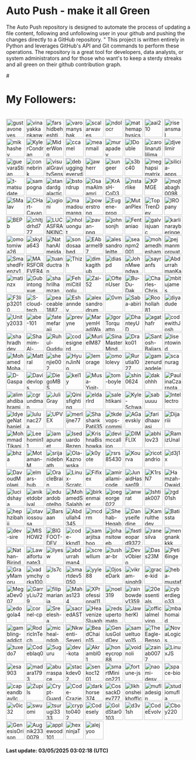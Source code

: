 # Auto Push - make it all Green 

The Auto Push repository is designed to automate the process of updating a file content, following and unfollowing user in your github and pushing the changes directly to a GitHub repository. "         This project is written entirely in Python and leverages GitHub's API and Git commands to perform these operations. The repository is a great tool for developers, data analysts, or system administrators and for those who want's to keep a sterdy streaks and all green on their github contribution graph.

#<h1>My Followers:</h1><br>
<a href="https://github.com/gustavoneves"><img src="https://avatars.githubusercontent.com/u/497773?v=4" alt="gustavoneves" style="height:50px;width:50px;"/></a>
<a href="https://github.com/vinayakkankanwadi"><img src="https://avatars.githubusercontent.com/u/1323738?v=4" alt="vinayakkankanwadi" style="height:50px;width:50px;"/></a>
<a href="https://github.com/farshidbeheshti"><img src="https://avatars.githubusercontent.com/u/1665275?v=4" alt="farshidbeheshti" style="height:50px;width:50px;"/></a>
<a href="https://github.com/varomanyshak"><img src="https://avatars.githubusercontent.com/u/2982397?v=4" alt="varomanyshak" style="height:50px;width:50px;"/></a>
<a href="https://github.com/scalarwaves"><img src="https://avatars.githubusercontent.com/u/4212896?v=4" alt="scalarwaves" style="height:50px;width:50px;"/></a>
<a href="https://github.com/ndolocr"><img src="https://avatars.githubusercontent.com/u/5158478?v=4" alt="ndolocr" style="height:50px;width:50px;"/></a>
<a href="https://github.com/mathemaphysics"><img src="https://avatars.githubusercontent.com/u/5934073?v=4" alt="mathemaphysics" style="height:50px;width:50px;"/></a>
<a href="https://github.com/aai210"><img src="https://avatars.githubusercontent.com/u/6145194?v=4" alt="aai210" style="height:50px;width:50px;"/></a>
<a href="https://github.com/riseansmal"><img src="https://avatars.githubusercontent.com/u/6877737?v=4" alt="riseansmal" style="height:50px;width:50px;"/></a>
<a href="https://github.com/mikhashev"><img src="https://avatars.githubusercontent.com/u/7105540?v=4" alt="mikhashev" style="height:50px;width:50px;"/></a>
<a href="https://github.com/KylerCondran"><img src="https://avatars.githubusercontent.com/u/7399939?v=4" alt="KylerCondran" style="height:50px;width:50px;"/></a>
<a href="https://github.com/MiderWong"><img src="https://avatars.githubusercontent.com/u/7487008?v=4" alt="MiderWong" style="height:50px;width:50px;"/></a>
<a href="https://github.com/ccamel"><img src="https://avatars.githubusercontent.com/u/9574336?v=4" alt="ccamel" style="height:50px;width:50px;"/></a>
<a href="https://github.com/meanmail"><img src="https://avatars.githubusercontent.com/u/10301297?v=4" alt="meanmail" style="height:50px;width:50px;"/></a>
<a href="https://github.com/murapadev"><img src="https://avatars.githubusercontent.com/u/10557163?v=4" alt="murapadev" style="height:50px;width:50px;"/></a>
<a href="https://github.com/IDouble"><img src="https://avatars.githubusercontent.com/u/18186995?v=4" alt="IDouble" style="height:50px;width:50px;"/></a>
<a href="https://github.com/carolinarutililima"><img src="https://avatars.githubusercontent.com/u/19782616?v=4" alt="carolinarutililima" style="height:50px;width:50px;"/></a>
<a href="https://github.com/djvelimir"><img src="https://avatars.githubusercontent.com/u/20823832?v=4" alt="djvelimir" style="height:50px;width:50px;"/></a>
<a href="https://github.com/guevaraStian"><img src="https://avatars.githubusercontent.com/u/22348210?v=4" alt="guevaraStian" style="height:50px;width:50px;"/></a>
<a href="https://github.com/connebrink"><img src="https://avatars.githubusercontent.com/u/23358277?v=4" alt="connebrink" style="height:50px;width:50px;"/></a>
<a href="https://github.com/visualGravitySense"><img src="https://avatars.githubusercontent.com/u/26278690?v=4" alt="visualGravitySense" style="height:50px;width:50px;"/></a>
<a href="https://github.com/debuggingeveryday"><img src="https://avatars.githubusercontent.com/u/26407090?v=4" alt="debuggingeveryday" style="height:50px;width:50px;"/></a>
<a href="https://github.com/jawherr"><img src="https://avatars.githubusercontent.com/u/26824092?v=4" alt="jawherr" style="height:50px;width:50px;"/></a>
<a href="https://github.com/sungeer"><img src="https://avatars.githubusercontent.com/u/26924670?v=4" alt="sungeer" style="height:50px;width:50px;"/></a>
<a href="https://github.com/s3bc40"><img src="https://avatars.githubusercontent.com/u/32032033?v=4" alt="s3bc40" style="height:50px;width:50px;"/></a>
<a href="https://github.com/meghapsimatrix"><img src="https://avatars.githubusercontent.com/u/33493716?v=4" alt="meghapsimatrix" style="height:50px;width:50px;"/></a>
<a href="https://github.com/silicia-apps"><img src="https://avatars.githubusercontent.com/u/39646929?v=4" alt="silicia-apps" style="height:50px;width:50px;"/></a>
<a href="https://github.com/t-matsudate"><img src="https://avatars.githubusercontent.com/u/41981585?v=4" alt="t-matsudate" style="height:50px;width:50px;"/></a>
<a href="https://github.com/sampogna"><img src="https://avatars.githubusercontent.com/u/42439358?v=4" alt="sampogna" style="height:50px;width:50px;"/></a>
<a href="https://github.com/standardgalactic"><img src="https://avatars.githubusercontent.com/u/43516554?v=4" alt="standardgalactic" style="height:50px;width:50px;"/></a>
<a href="https://github.com/bstordrup"><img src="https://avatars.githubusercontent.com/u/43523397?v=4" alt="bstordrup" style="height:50px;width:50px;"/></a>
<a href="https://github.com/OsamaAlmamri"><img src="https://avatars.githubusercontent.com/u/43526628?v=4" alt="OsamaAlmamri" style="height:50px;width:50px;"/></a>
<a href="https://github.com/KrAsH-CoD3"><img src="https://avatars.githubusercontent.com/u/44311301?v=4" alt="KrAsH-CoD3" style="height:50px;width:50px;"/></a>
<a href="https://github.com/nstarlike"><img src="https://avatars.githubusercontent.com/u/46280877?v=4" alt="nstarlike" style="height:50px;width:50px;"/></a>
<a href="https://github.com/KPMGE"><img src="https://avatars.githubusercontent.com/u/46900633?v=4" alt="KPMGE" style="height:50px;width:50px;"/></a>
<a href="https://github.com/mojtabagh0098"><img src="https://avatars.githubusercontent.com/u/48840798?v=4" alt="mojtabagh0098" style="height:50px;width:50px;"/></a>
<a href="https://github.com/5Malav"><img src="https://avatars.githubusercontent.com/u/49367691?v=4" alt="5Malav" style="height:50px;width:50px;"/></a>
<a href="https://github.com/CHart-Cavanaugh"><img src="https://avatars.githubusercontent.com/u/50035625?v=4" alt="CHart-Cavanaugh" style="height:50px;width:50px;"/></a>
<a href="https://github.com/ugioni"><img src="https://avatars.githubusercontent.com/u/50387966?v=4" alt="ugioni" style="height:50px;width:50px;"/></a>
<a href="https://github.com/mamadoumarega"><img src="https://avatars.githubusercontent.com/u/52574753?v=4" alt="mamadoumarega" style="height:50px;width:50px;"/></a>
<a href="https://github.com/powerstrong"><img src="https://avatars.githubusercontent.com/u/55138258?v=4" alt="powerstrong" style="height:50px;width:50px;"/></a>
<a href="https://github.com/Eugene-prog"><img src="https://avatars.githubusercontent.com/u/55286245?v=4" alt="Eugene-prog" style="height:50px;width:50px;"/></a>
<a href="https://github.com/MutanPlex"><img src="https://avatars.githubusercontent.com/u/55329698?v=4" alt="MutanPlex" style="height:50px;width:50px;"/></a>
<a href="https://github.com/TopTrenDev"><img src="https://avatars.githubusercontent.com/u/55486112?v=4" alt="TopTrenDev" style="height:50px;width:50px;"/></a>
<a href="https://github.com/IROpany"><img src="https://avatars.githubusercontent.com/u/56658124?v=4" alt="IROpany" style="height:50px;width:50px;"/></a>
<a href="https://github.com/BEPb"><img src="https://avatars.githubusercontent.com/u/57312267?v=4" alt="BEPb" style="height:50px;width:50px;"/></a>
<a href="https://github.com/chltjdrhd777"><img src="https://avatars.githubusercontent.com/u/58500558?v=4" alt="chltjdrhd777" style="height:50px;width:50px;"/></a>
<a href="https://github.com/LUCASFRANKINC"><img src="https://avatars.githubusercontent.com/u/58594771?v=4" alt="LUCASFRANKINC" style="height:50px;width:50px;"/></a>
<a href="https://github.com/nholuongut"><img src="https://avatars.githubusercontent.com/u/58627821?v=4" alt="nholuongut" style="height:50px;width:50px;"/></a>
<a href="https://github.com/pavan-png"><img src="https://avatars.githubusercontent.com/u/60690083?v=4" alt="pavan-png" style="height:50px;width:50px;"/></a>
<a href="https://github.com/johnsonjh"><img src="https://avatars.githubusercontent.com/u/61629094?v=4" alt="johnsonjh" style="height:50px;width:50px;"/></a>
<a href="https://github.com/Fentaniao"><img src="https://avatars.githubusercontent.com/u/62752455?v=4" alt="Fentaniao" style="height:50px;width:50px;"/></a>
<a href="https://github.com/galvisjuanc"><img src="https://avatars.githubusercontent.com/u/62962472?v=4" alt="galvisjuanc" style="height:50px;width:50px;"/></a>
<a href="https://github.com/karlinarayberinger"><img src="https://avatars.githubusercontent.com/u/63007623?v=4" alt="karlinarayberinger" style="height:50px;width:50px;"/></a>
<a href="https://github.com/omotomiwa26"><img src="https://avatars.githubusercontent.com/u/63565116?v=4" alt="omotomiwa26" style="height:50px;width:50px;"/></a>
<a href="https://github.com/skyla643"><img src="https://avatars.githubusercontent.com/u/64565983?v=4" alt="skyla643" style="height:50px;width:50px;"/></a>
<a href="https://github.com/NathanAlmeida2006"><img src="https://avatars.githubusercontent.com/u/65135206?v=4" alt="NathanAlmeida2006" style="height:50px;width:50px;"/></a>
<a href="https://github.com/sondosaabed"><img src="https://avatars.githubusercontent.com/u/65151701?v=4" alt="sondosaabed" style="height:50px;width:50px;"/></a>
<a href="https://github.com/EAbarmel97"><img src="https://avatars.githubusercontent.com/u/65831497?v=4" alt="EAbarmel97" style="height:50px;width:50px;"/></a>
<a href="https://github.com/alessandroleitte"><img src="https://avatars.githubusercontent.com/u/65920383?v=4" alt="alessandroleitte" style="height:50px;width:50px;"/></a>
<a href="https://github.com/seanpm2001"><img src="https://avatars.githubusercontent.com/u/65933340?v=4" alt="seanpm2001" style="height:50px;width:50px;"/></a>
<a href="https://github.com/mohamedhesham221"><img src="https://avatars.githubusercontent.com/u/67207376?v=4" alt="mohamedhesham221" style="height:50px;width:50px;"/></a>
<a href="https://github.com/pejmanmorovat"><img src="https://avatars.githubusercontent.com/u/68757694?v=4" alt="pejmanmorovat" style="height:50px;width:50px;"/></a>
<a href="https://github.com/SmashedFrenzy16"><img src="https://avatars.githubusercontent.com/u/68993968?v=4" alt="SmashedFrenzy16" style="height:50px;width:50px;"/></a>
<a href="https://github.com/MARSFOREVER472"><img src="https://avatars.githubusercontent.com/u/69094327?v=4" alt="MARSFOREVER472" style="height:50px;width:50px;"/></a>
<a href="https://github.com/tuanductran"><img src="https://avatars.githubusercontent.com/u/69758022?v=4" alt="tuanductran" style="height:50px;width:50px;"/></a>
<a href="https://github.com/Thizh"><img src="https://avatars.githubusercontent.com/u/70251552?v=4" alt="Thizh" style="height:50px;width:50px;"/></a>
<a href="https://github.com/dimkagithub"><img src="https://avatars.githubusercontent.com/u/71010307?v=4" alt="dimkagithub" style="height:50px;width:50px;"/></a>
<a href="https://github.com/diaspd"><img src="https://avatars.githubusercontent.com/u/71470442?v=4" alt="diaspd" style="height:50px;width:50px;"/></a>
<a href="https://github.com/JohnMwendwa"><img src="https://avatars.githubusercontent.com/u/72663882?v=4" alt="JohnMwendwa" style="height:50px;width:50px;"/></a>
<a href="https://github.com/sayranfs"><img src="https://avatars.githubusercontent.com/u/72671162?v=4" alt="sayranfs" style="height:50px;width:50px;"/></a>
<a href="https://github.com/AbdurrahmanKaraoglu"><img src="https://avatars.githubusercontent.com/u/74272647?v=4" alt="AbdurrahmanKaraoglu" style="height:50px;width:50px;"/></a>
<a href="https://github.com/matinzx"><img src="https://avatars.githubusercontent.com/u/74839552?v=4" alt="matinzx" style="height:50px;width:50px;"/></a>
<a href="https://github.com/Gubintongxue"><img src="https://avatars.githubusercontent.com/u/74849499?v=4" alt="Gubintongxue" style="height:50px;width:50px;"/></a>
<a href="https://github.com/shahrilhamzan"><img src="https://avatars.githubusercontent.com/u/75612633?v=4" alt="shahrilhamzan" style="height:50px;width:50px;"/></a>
<a href="https://github.com/FehmiCitiloglu"><img src="https://avatars.githubusercontent.com/u/75936061?v=4" alt="FehmiCitiloglu" style="height:50px;width:50px;"/></a>
<a href="https://github.com/Zai-52"><img src="https://avatars.githubusercontent.com/u/77395208?v=4" alt="Zai-52" style="height:50px;width:50px;"/></a>
<a href="https://github.com/OftenUser"><img src="https://avatars.githubusercontent.com/u/77411288?v=4" alt="OftenUser" style="height:50px;width:50px;"/></a>
<a href="https://github.com/Bu-Du-Dak"><img src="https://avatars.githubusercontent.com/u/77924873?v=4" alt="Bu-Du-Dak" style="height:50px;width:50px;"/></a>
<a href="https://github.com/Charles-Chrismann"><img src="https://avatars.githubusercontent.com/u/78157563?v=4" alt="Charles-Chrismann" style="height:50px;width:50px;"/></a>
<a href="https://github.com/mbitujames"><img src="https://avatars.githubusercontent.com/u/78168933?v=4" alt="mbitujames" style="height:50px;width:50px;"/></a>
<a href="https://github.com/F3lip32010"><img src="https://avatars.githubusercontent.com/u/78237060?v=4" alt="F3lip32010" style="height:50px;width:50px;"/></a>
<a href="https://github.com/S-cloud-tech"><img src="https://avatars.githubusercontent.com/u/78274374?v=4" alt="S-cloud-tech" style="height:50px;width:50px;"/></a>
<a href="https://github.com/peaceable1887"><img src="https://avatars.githubusercontent.com/u/78754401?v=4" alt="peaceable1887" style="height:50px;width:50px;"/></a>
<a href="https://github.com/Eshanndev"><img src="https://avatars.githubusercontent.com/u/78870563?v=4" alt="Eshanndev" style="height:50px;width:50px;"/></a>
<a href="https://github.com/alexsandrodrummer"><img src="https://avatars.githubusercontent.com/u/79149058?v=4" alt="alexsandrodrummer" style="height:50px;width:50px;"/></a>
<a href="https://github.com/0vm"><img src="https://avatars.githubusercontent.com/u/79897291?v=4" alt="0vm" style="height:50px;width:50px;"/></a>
<a href="https://github.com/Saba-abiri"><img src="https://avatars.githubusercontent.com/u/80123606?v=4" alt="Saba-abiri" style="height:50px;width:50px;"/></a>
<a href="https://github.com/Roohollah81"><img src="https://avatars.githubusercontent.com/u/81440448?v=4" alt="Roohollah81" style="height:50px;width:50px;"/></a>
<a href="https://github.com/diyadude"><img src="https://avatars.githubusercontent.com/u/81816042?v=4" alt="diyadude" style="height:50px;width:50px;"/></a>
<a href="https://github.com/Unity2033"><img src="https://avatars.githubusercontent.com/u/82032086?v=4" alt="Unity2033" style="height:50px;width:50px;"/></a>
<a href="https://github.com/abe-101"><img src="https://avatars.githubusercontent.com/u/82916197?v=4" alt="abe-101" style="height:50px;width:50px;"/></a>
<a href="https://github.com/fatemefaraji"><img src="https://avatars.githubusercontent.com/u/83244530?v=4" alt="fatemefaraji" style="height:50px;width:50px;"/></a>
<a href="https://github.com/prevyne"><img src="https://avatars.githubusercontent.com/u/83723788?v=4" alt="prevyne" style="height:50px;width:50px;"/></a>
<a href="https://github.com/MaryemHadjWannes"><img src="https://avatars.githubusercontent.com/u/84646133?v=4" alt="MaryemHadjWannes" style="height:50px;width:50px;"/></a>
<a href="https://github.com/IgorTorquatto"><img src="https://avatars.githubusercontent.com/u/84878802?v=4" alt="IgorTorquatto" style="height:50px;width:50px;"/></a>
<a href="https://github.com/DhanteyUD"><img src="https://avatars.githubusercontent.com/u/85023604?v=4" alt="DhanteyUD" style="height:50px;width:50px;"/></a>
<a href="https://github.com/agathafr"><img src="https://avatars.githubusercontent.com/u/85461130?v=4" alt="agathafr" style="height:50px;width:50px;"/></a>
<a href="https://github.com/codewithJosh"><img src="https://avatars.githubusercontent.com/u/85565519?v=4" alt="codewithJosh" style="height:50px;width:50px;"/></a>
<a href="https://github.com/shahradhdev"><img src="https://avatars.githubusercontent.com/u/85620980?v=4" alt="shahradhdev" style="height:50px;width:50px;"/></a>
<a href="https://github.com/Shamim-Al-Mamun"><img src="https://avatars.githubusercontent.com/u/86506636?v=4" alt="Shamim-Al-Mamun" style="height:50px;width:50px;"/></a>
<a href="https://github.com/Ruhul-Quddus-Tamim"><img src="https://avatars.githubusercontent.com/u/86849949?v=4" alt="Ruhul-Quddus-Tamim" style="height:50px;width:50px;"/></a>
<a href="https://github.com/codesignerd"><img src="https://avatars.githubusercontent.com/u/87039281?v=4" alt="codesignerd" style="height:50px;width:50px;"/></a>
<a href="https://github.com/MurielM87"><img src="https://avatars.githubusercontent.com/u/87338580?v=4" alt="MurielM87" style="height:50px;width:50px;"/></a>
<a href="https://github.com/SinaMasterMind"><img src="https://avatars.githubusercontent.com/u/88230218?v=4" alt="SinaMasterMind" style="height:50px;width:50px;"/></a>
<a href="https://github.com/Drako01"><img src="https://avatars.githubusercontent.com/u/88512335?v=4" alt="Drako01" style="height:50px;width:50px;"/></a>
<a href="https://github.com/Santosh-Baliarsingh"><img src="https://avatars.githubusercontent.com/u/88627642?v=4" alt="Santosh-Baliarsingh" style="height:50px;width:50px;"/></a>
<a href="https://github.com/lisentowind"><img src="https://avatars.githubusercontent.com/u/88653280?v=4" alt="lisentowind" style="height:50px;width:50px;"/></a>
<a href="https://github.com/MohamedMohamoud"><img src="https://avatars.githubusercontent.com/u/88743994?v=4" alt="MohamedMohamoud" style="height:50px;width:50px;"/></a>
<a href="https://github.com/Mattral"><img src="https://avatars.githubusercontent.com/u/88831350?v=4" alt="Mattral" style="height:50px;width:50px;"/></a>
<a href="https://github.com/shenjie002"><img src="https://avatars.githubusercontent.com/u/88869269?v=4" alt="shenjie002" style="height:50px;width:50px;"/></a>
<a href="https://github.com/HyunJinNo"><img src="https://avatars.githubusercontent.com/u/88878230?v=4" alt="HyunJinNo" style="height:50px;width:50px;"/></a>
<a href="https://github.com/lemorage"><img src="https://avatars.githubusercontent.com/u/88943827?v=4" alt="lemorage" style="height:50px;width:50px;"/></a>
<a href="https://github.com/omololevy"><img src="https://avatars.githubusercontent.com/u/89441139?v=4" alt="omololevy" style="height:50px;width:50px;"/></a>
<a href="https://github.com/Rurutia1027"><img src="https://avatars.githubusercontent.com/u/90094814?v=4" alt="Rurutia1027" style="height:50px;width:50px;"/></a>
<a href="https://github.com/gamzenurdagdelen"><img src="https://avatars.githubusercontent.com/u/90200860?v=4" alt="gamzenurdagdelen" style="height:50px;width:50px;"/></a>
<a href="https://github.com/scanurag"><img src="https://avatars.githubusercontent.com/u/90509642?v=4" alt="scanurag" style="height:50px;width:50px;"/></a>
<a href="https://github.com/D-Gaspa"><img src="https://avatars.githubusercontent.com/u/90874078?v=4" alt="D-Gaspa" style="height:50px;width:50px;"/></a>
<a href="https://github.com/Davidevlops"><img src="https://avatars.githubusercontent.com/u/91037972?v=4" alt="Davidevlops" style="height:50px;width:50px;"/></a>
<a href="https://github.com/DiegoMBS"><img src="https://avatars.githubusercontent.com/u/91227185?v=4" alt="DiegoMBS" style="height:50px;width:50px;"/></a>
<a href="https://github.com/kel1y"><img src="https://avatars.githubusercontent.com/u/91368322?v=4" alt="kel1y" style="height:50px;width:50px;"/></a>
<a href="https://github.com/Musa-Yigit-Yayla"><img src="https://avatars.githubusercontent.com/u/91379566?v=4" alt="Musa-Yigit-Yayla" style="height:50px;width:50px;"/></a>
<a href="https://github.com/tom-boyle"><img src="https://avatars.githubusercontent.com/u/91511298?v=4" alt="tom-boyle" style="height:50px;width:50px;"/></a>
<a href="https://github.com/shin0624"><img src="https://avatars.githubusercontent.com/u/91828379?v=4" alt="shin0624" style="height:50px;width:50px;"/></a>
<a href="https://github.com/dakohhh"><img src="https://avatars.githubusercontent.com/u/92095579?v=4" alt="dakohhh" style="height:50px;width:50px;"/></a>
<a href="https://github.com/PaulinaCzarnota"><img src="https://avatars.githubusercontent.com/u/92259754?v=4" alt="PaulinaCzarnota" style="height:50px;width:50px;"/></a>
<a href="https://github.com/alimahdibahrami"><img src="https://avatars.githubusercontent.com/u/92599243?v=4" alt="alimahdibahrami" style="height:50px;width:50px;"/></a>
<a href="https://github.com/cgrundman"><img src="https://avatars.githubusercontent.com/u/92883095?v=4" alt="cgrundman" style="height:50px;width:50px;"/></a>
<a href="https://github.com/JuliGray"><img src="https://avatars.githubusercontent.com/u/94787511?v=4" alt="JuliGray" style="height:50px;width:50px;"/></a>
<a href="https://github.com/Qinisfighting"><img src="https://avatars.githubusercontent.com/u/95076245?v=4" alt="Qinisfighting" style="height:50px;width:50px;"/></a>
<a href="https://github.com/eldarlrd"><img src="https://avatars.githubusercontent.com/u/95304986?v=4" alt="eldarlrd" style="height:50px;width:50px;"/></a>
<a href="https://github.com/salehtikani"><img src="https://avatars.githubusercontent.com/u/95577543?v=4" alt="salehtikani" style="height:50px;width:50px;"/></a>
<a href="https://github.com/Kyle-Schwartz-Yang"><img src="https://avatars.githubusercontent.com/u/95717307?v=4" alt="Kyle-Schwartz-Yang" style="height:50px;width:50px;"/></a>
<a href="https://github.com/sabuuuu"><img src="https://avatars.githubusercontent.com/u/96147666?v=4" alt="sabuuuu" style="height:50px;width:50px;"/></a>
<a href="https://github.com/Intellectro"><img src="https://avatars.githubusercontent.com/u/97872991?v=4" alt="Intellectro" style="height:50px;width:50px;"/></a>
<a href="https://github.com/IdyegeNathaniel"><img src="https://avatars.githubusercontent.com/u/98049103?v=4" alt="IdyegeNathaniel" style="height:50px;width:50px;"/></a>
<a href="https://github.com/lulunac27a"><img src="https://avatars.githubusercontent.com/u/100660343?v=4" alt="lulunac27a" style="height:50px;width:50px;"/></a>
<a href="https://github.com/UPVEX"><img src="https://avatars.githubusercontent.com/u/101062448?v=4" alt="UPVEX" style="height:50px;width:50px;"/></a>
<a href="https://github.com/merlijne77"><img src="https://avatars.githubusercontent.com/u/101943513?v=4" alt="merlijne77" style="height:50px;width:50px;"/></a>
<a href="https://github.com/ShashankPatil35"><img src="https://avatars.githubusercontent.com/u/101966222?v=4" alt="ShashankPatil35" style="height:50px;width:50px;"/></a>
<a href="https://github.com/tkdevops-commit"><img src="https://avatars.githubusercontent.com/u/102336554?v=4" alt="tkdevops-commit" style="height:50px;width:50px;"/></a>
<a href="https://github.com/AGaevskiy"><img src="https://avatars.githubusercontent.com/u/104771214?v=4" alt="AGaevskiy" style="height:50px;width:50px;"/></a>
<a href="https://github.com/faridhaavasi"><img src="https://avatars.githubusercontent.com/u/105421842?v=4" alt="faridhaavasi" style="height:50px;width:50px;"/></a>
<a href="https://github.com/Dijariii"><img src="https://avatars.githubusercontent.com/u/106437635?v=4" alt="Dijariii" style="height:50px;width:50px;"/></a>
<a href="https://github.com/MohmmadTikani"><img src="https://avatars.githubusercontent.com/u/107988421?v=4" alt="MohmmadTikani" style="height:50px;width:50px;"/></a>
<a href="https://github.com/Leehomin11"><img src="https://avatars.githubusercontent.com/u/108207397?v=4" alt="Leehomin11" style="height:50px;width:50px;"/></a>
<a href="https://github.com/iamapuneet"><img src="https://avatars.githubusercontent.com/u/108384826?v=4" alt="iamapuneet" style="height:50px;width:50px;"/></a>
<a href="https://github.com/IseduardoRezende"><img src="https://avatars.githubusercontent.com/u/109261717?v=4" alt="IseduardoRezende" style="height:50px;width:50px;"/></a>
<a href="https://github.com/KrishnaBishowkarma"><img src="https://avatars.githubusercontent.com/u/109271705?v=4" alt="KrishnaBishowkarma" style="height:50px;width:50px;"/></a>
<a href="https://github.com/devimccallion"><img src="https://avatars.githubusercontent.com/u/109635993?v=4" alt="devimccallion" style="height:50px;width:50px;"/></a>
<a href="https://github.com/DIMFLIX"><img src="https://avatars.githubusercontent.com/u/112165977?v=4" alt="DIMFLIX" style="height:50px;width:50px;"/></a>
<a href="https://github.com/abhilov23"><img src="https://avatars.githubusercontent.com/u/113055824?v=4" alt="abhilov23" style="height:50px;width:50px;"/></a>
<a href="https://github.com/RamizUnal"><img src="https://avatars.githubusercontent.com/u/114410591?v=4" alt="RamizUnal" style="height:50px;width:50px;"/></a>
<a href="https://github.com/bhza"><img src="https://avatars.githubusercontent.com/u/114709419?v=4" alt="bhza" style="height:50px;width:50px;"/></a>
<a href="https://github.com/Motaman-M"><img src="https://avatars.githubusercontent.com/u/117732277?v=4" alt="Motaman-M" style="height:50px;width:50px;"/></a>
<a href="https://github.com/srijanidebnath"><img src="https://avatars.githubusercontent.com/u/118003527?v=4" alt="srijanidebnath" style="height:50px;width:50px;"/></a>
<a href="https://github.com/Ola-Kaznowska"><img src="https://avatars.githubusercontent.com/u/118020449?v=4" alt="Ola-Kaznowska" style="height:50px;width:50px;"/></a>
<a href="https://github.com/k0yote"><img src="https://avatars.githubusercontent.com/u/118168610?v=4" alt="k0yote" style="height:50px;width:50px;"/></a>
<a href="https://github.com/rsrs85430"><img src="https://avatars.githubusercontent.com/u/118420174?v=4" alt="rsrs85430" style="height:50px;width:50px;"/></a>
<a href="https://github.com/Kourva"><img src="https://avatars.githubusercontent.com/u/118578799?v=4" alt="Kourva" style="height:50px;width:50px;"/></a>
<a href="https://github.com/ricotandrio"><img src="https://avatars.githubusercontent.com/u/119276763?v=4" alt="ricotandrio" style="height:50px;width:50px;"/></a>
<a href="https://github.com/d3j1x"><img src="https://avatars.githubusercontent.com/u/119496452?v=4" alt="d3j1x" style="height:50px;width:50px;"/></a>
<a href="https://github.com/DavoudMolaei"><img src="https://avatars.githubusercontent.com/u/121189075?v=4" alt="DavoudMolaei" style="height:50px;width:50px;"/></a>
<a href="https://github.com/elmars-hub"><img src="https://avatars.githubusercontent.com/u/121293732?v=4" alt="elmars-hub" style="height:50px;width:50px;"/></a>
<a href="https://github.com/OracleBrain"><img src="https://avatars.githubusercontent.com/u/121432807?v=4" alt="OracleBrain" style="height:50px;width:50px;"/></a>
<a href="https://github.com/Linux-Scratcher"><img src="https://avatars.githubusercontent.com/u/122288570?v=4" alt="Linux-Scratcher" style="height:50px;width:50px;"/></a>
<a href="https://github.com/Fifixex"><img src="https://avatars.githubusercontent.com/u/122852085?v=4" alt="Fifixex" style="height:50px;width:50px;"/></a>
<a href="https://github.com/amirallami-code"><img src="https://avatars.githubusercontent.com/u/123266762?v=4" alt="amirallami-code" style="height:50px;width:50px;"/></a>
<a href="https://github.com/JunaidHassan19"><img src="https://avatars.githubusercontent.com/u/123434178?v=4" alt="JunaidHassan19" style="height:50px;width:50px;"/></a>
<a href="https://github.com/K1rsN7"><img src="https://avatars.githubusercontent.com/u/123446875?v=4" alt="K1rsN7" style="height:50px;width:50px;"/></a>
<a href="https://github.com/Hamzah-Owaidat"><img src="https://avatars.githubusercontent.com/u/124900536?v=4" alt="Hamzah-Owaidat" style="height:50px;width:50px;"/></a>
<a href="https://github.com/lucidshaya"><img src="https://avatars.githubusercontent.com/u/126261826?v=4" alt="lucidshaya" style="height:50px;width:50px;"/></a>
<a href="https://github.com/aniketdobriyal"><img src="https://avatars.githubusercontent.com/u/126316970?v=4" alt="aniketdobriyal" style="height:50px;width:50px;"/></a>
<a href="https://github.com/eduardobotelho28"><img src="https://avatars.githubusercontent.com/u/126706543?v=4" alt="eduardobotelho28" style="height:50px;width:50px;"/></a>
<a href="https://github.com/MohamedSSalahh"><img src="https://avatars.githubusercontent.com/u/127365247?v=4" alt="MohamedSSalahh" style="height:50px;width:50px;"/></a>
<a href="https://github.com/jbirkenmaier"><img src="https://avatars.githubusercontent.com/u/127735731?v=4" alt="jbirkenmaier" style="height:50px;width:50px;"/></a>
<a href="https://github.com/joegeorge022"><img src="https://avatars.githubusercontent.com/u/127773439?v=4" alt="joegeorge022" style="height:50px;width:50px;"/></a>
<a href="https://github.com/anwrat"><img src="https://avatars.githubusercontent.com/u/128015163?v=4" alt="anwrat" style="height:50px;width:50px;"/></a>
<a href="https://github.com/Ishtiak007"><img src="https://avatars.githubusercontent.com/u/128087434?v=4" alt="Ishtiak007" style="height:50px;width:50px;"/></a>
<a href="https://github.com/rgd01sh"><img src="https://avatars.githubusercontent.com/u/128194619?v=4" alt="rgd01sh" style="height:50px;width:50px;"/></a>
<a href="https://github.com/hephzibahij"><img src="https://avatars.githubusercontent.com/u/128981877?v=4" alt="hephzibahij" style="height:50px;width:50px;"/></a>
<a href="https://github.com/otaviossousa"><img src="https://avatars.githubusercontent.com/u/130789571?v=4" alt="otaviossousa" style="height:50px;width:50px;"/></a>
<a href="https://github.com/Barsaan"><img src="https://avatars.githubusercontent.com/u/133319297?v=4" alt="Barsaan" style="height:50px;width:50px;"/></a>
<a href="https://github.com/Abdullah4345"><img src="https://avatars.githubusercontent.com/u/133496519?v=4" alt="Abdullah4345" style="height:50px;width:50px;"/></a>
<a href="https://github.com/mcdrm"><img src="https://avatars.githubusercontent.com/u/134723973?v=4" alt="mcdrm" style="height:50px;width:50px;"/></a>
<a href="https://github.com/Shehab-Hegab"><img src="https://avatars.githubusercontent.com/u/137138481?v=4" alt="Shehab-Hegab" style="height:50px;width:50px;"/></a>
<a href="https://github.com/Danyseifedine"><img src="https://avatars.githubusercontent.com/u/137558448?v=4" alt="Danyseifedine" style="height:50px;width:50px;"/></a>
<a href="https://github.com/Kamrulthedev"><img src="https://avatars.githubusercontent.com/u/139159388?v=4" alt="Kamrulthedev" style="height:50px;width:50px;"/></a>
<a href="https://github.com/Batissta"><img src="https://avatars.githubusercontent.com/u/140225853?v=4" alt="Batissta" style="height:50px;width:50px;"/></a>
<a href="https://github.com/dev-sire"><img src="https://avatars.githubusercontent.com/u/141841694?v=4" alt="dev-sire" style="height:50px;width:50px;"/></a>
<a href="https://github.com/MISHOW2"><img src="https://avatars.githubusercontent.com/u/142320731?v=4" alt="MISHOW2" style="height:50px;width:50px;"/></a>
<a href="https://github.com/BIGFOOT-DEV"><img src="https://avatars.githubusercontent.com/u/144061461?v=4" alt="BIGFOOT-DEV" style="height:50px;width:50px;"/></a>
<a href="https://github.com/code-kknd123"><img src="https://avatars.githubusercontent.com/u/144765759?v=4" alt="code-kknd123" style="height:50px;width:50px;"/></a>
<a href="https://github.com/samarjitsahoo"><img src="https://avatars.githubusercontent.com/u/145245473?v=4" alt="samarjitsahoo" style="height:50px;width:50px;"/></a>
<a href="https://github.com/johansitoweb"><img src="https://avatars.githubusercontent.com/u/147890607?v=4" alt="johansitoweb" style="height:50px;width:50px;"/></a>
<a href="https://github.com/fastleopard9372"><img src="https://avatars.githubusercontent.com/u/147926035?v=4" alt="fastleopard9372" style="height:50px;width:50px;"/></a>
<a href="https://github.com/ranesilva"><img src="https://avatars.githubusercontent.com/u/149807542?v=4" alt="ranesilva" style="height:50px;width:50px;"/></a>
<a href="https://github.com/mengnankkkk"><img src="https://avatars.githubusercontent.com/u/150590575?v=4" alt="mengnankkkk" style="height:50px;width:50px;"/></a>
<a href="https://github.com/Nathan-Birindwa"><img src="https://avatars.githubusercontent.com/u/150932007?v=4" alt="Nathan-Birindwa" style="height:50px;width:50px;"/></a>
<a href="https://github.com/Lawalfortunate3"><img src="https://avatars.githubusercontent.com/u/150945965?v=4" alt="Lawalfortunate3" style="height:50px;width:50px;"/></a>
<a href="https://github.com/ilyesw"><img src="https://avatars.githubusercontent.com/u/152307969?v=4" alt="ilyesw" style="height:50px;width:50px;"/></a>
<a href="https://github.com/abdurrahman482937"><img src="https://avatars.githubusercontent.com/u/152638668?v=4" alt="abdurrahman482937" style="height:50px;width:50px;"/></a>
<a href="https://github.com/screwIIum"><img src="https://avatars.githubusercontent.com/u/152733669?v=4" alt="screwIIum" style="height:50px;width:50px;"/></a>
<a href="https://github.com/tushar-br"><img src="https://avatars.githubusercontent.com/u/154488957?v=4" alt="tushar-br" style="height:50px;width:50px;"/></a>
<a href="https://github.com/DevvObiero"><img src="https://avatars.githubusercontent.com/u/157304888?v=4" alt="DevvObiero" style="height:50px;width:50px;"/></a>
<a href="https://github.com/Dass23M"><img src="https://avatars.githubusercontent.com/u/157539720?v=4" alt="Dass23M" style="height:50px;width:50px;"/></a>
<a href="https://github.com/Peti6inge"><img src="https://avatars.githubusercontent.com/u/158772591?v=4" alt="Peti6inge" style="height:50px;width:50px;"/></a>
<a href="https://github.com/GrayMamoru"><img src="https://avatars.githubusercontent.com/u/161590789?v=4" alt="GrayMamoru" style="height:50px;width:50px;"/></a>
<a href="https://github.com/vadymchyrka1003"><img src="https://avatars.githubusercontent.com/u/161733941?v=4" alt="vadymchyrka1003" style="height:50px;width:50px;"/></a>
<a href="https://github.com/ls7co"><img src="https://avatars.githubusercontent.com/u/161765219?v=4" alt="ls7co" style="height:50px;width:50px;"/></a>
<a href="https://github.com/smartdev5050"><img src="https://avatars.githubusercontent.com/u/161879015?v=4" alt="smartdev5050" style="height:50px;width:50px;"/></a>
<a href="https://github.com/yyle88"><img src="https://avatars.githubusercontent.com/u/162403837?v=4" alt="yyle88" style="height:50px;width:50px;"/></a>
<a href="https://github.com/0joseDark"><img src="https://avatars.githubusercontent.com/u/162716366?v=4" alt="0joseDark" style="height:50px;width:50px;"/></a>
<a href="https://github.com/vikram-singh9"><img src="https://avatars.githubusercontent.com/u/163000375?v=4" alt="vikram-singh9" style="height:50px;width:50px;"/></a>
<a href="https://github.com/grace-kid"><img src="https://avatars.githubusercontent.com/u/163421106?v=4" alt="grace-kid" style="height:50px;width:50px;"/></a>
<a href="https://github.com/heba-mustafa59"><img src="https://avatars.githubusercontent.com/u/163648306?v=4" alt="heba-mustafa59" style="height:50px;width:50px;"/></a>
<a href="https://github.com/MegaDev007"><img src="https://avatars.githubusercontent.com/u/164056179?v=4" alt="MegaDev007" style="height:50px;width:50px;"/></a>
<a href="https://github.com/GarryLiu729"><img src="https://avatars.githubusercontent.com/u/165274593?v=4" alt="GarryLiu729" style="height:50px;width:50px;"/></a>
<a href="https://github.com/filipmariania"><img src="https://avatars.githubusercontent.com/u/166164712?v=4" alt="filipmariania" style="height:50px;width:50px;"/></a>
<a href="https://github.com/Mahas1234"><img src="https://avatars.githubusercontent.com/u/166636212?v=4" alt="Mahas1234" style="height:50px;width:50px;"/></a>
<a href="https://github.com/XProfessional1130"><img src="https://avatars.githubusercontent.com/u/168335973?v=4" alt="XProfessional1130" style="height:50px;width:50px;"/></a>
<a href="https://github.com/noel319"><img src="https://avatars.githubusercontent.com/u/168575501?v=4" alt="noel319" style="height:50px;width:50px;"/></a>
<a href="https://github.com/rainbowdev1359"><img src="https://avatars.githubusercontent.com/u/169554480?v=4" alt="rainbowdev1359" style="height:50px;width:50px;"/></a>
<a href="https://github.com/20essentials"><img src="https://avatars.githubusercontent.com/u/169840036?v=4" alt="20essentials" style="height:50px;width:50px;"/></a>
<a href="https://github.com/cyberdiego33"><img src="https://avatars.githubusercontent.com/u/171498864?v=4" alt="cyberdiego33" style="height:50px;width:50px;"/></a>
<a href="https://github.com/edogola4"><img src="https://avatars.githubusercontent.com/u/171905983?v=4" alt="edogola4" style="height:50px;width:50px;"/></a>
<a href="https://github.com/cornel-cp"><img src="https://avatars.githubusercontent.com/u/172536691?v=4" alt="cornel-cp" style="height:50px;width:50px;"/></a>
<a href="https://github.com/Sreelesh-a"><img src="https://avatars.githubusercontent.com/u/172953318?v=4" alt="Sreelesh-a" style="height:50px;width:50px;"/></a>
<a href="https://github.com/sacredAST"><img src="https://avatars.githubusercontent.com/u/173266372?v=4" alt="sacredAST" style="height:50px;width:50px;"/></a>
<a href="https://github.com/HeavenizeSluagh"><img src="https://avatars.githubusercontent.com/u/173547966?v=4" alt="HeavenizeSluagh" style="height:50px;width:50px;"/></a>
<a href="https://github.com/redsupertomato"><img src="https://avatars.githubusercontent.com/u/173559003?v=4" alt="redsupertomato" style="height:50px;width:50px;"/></a>
<a href="https://github.com/JawherKl"><img src="https://avatars.githubusercontent.com/u/174592810?v=4" alt="JawherKl" style="height:50px;width:50px;"/></a>
<a href="https://github.com/officialmelvinp"><img src="https://avatars.githubusercontent.com/u/175115025?v=4" alt="officialmelvinp" style="height:50px;width:50px;"/></a>
<a href="https://github.com/mbahomaid"><img src="https://avatars.githubusercontent.com/u/178747862?v=4" alt="mbahomaid" style="height:50px;width:50px;"/></a>
<a href="https://github.com/gambling-addict"><img src="https://avatars.githubusercontent.com/u/179130175?v=4" alt="gambling-addict" style="height:50px;width:50px;"/></a>
<a href="https://github.com/RodricInTech"><img src="https://avatars.githubusercontent.com/u/179751396?v=4" alt="RodricInTech" style="height:50px;width:50px;"/></a>
<a href="https://github.com/micheal-ndoh"><img src="https://avatars.githubusercontent.com/u/180943047?v=4" alt="micheal-ndoh" style="height:50px;width:50px;"/></a>
<a href="https://github.com/Nkwenti-Severian-Ndongtsop"><img src="https://avatars.githubusercontent.com/u/180976800?v=4" alt="Nkwenti-Severian-Ndongtsop" style="height:50px;width:50px;"/></a>
<a href="https://github.com/BeadChain15"><img src="https://avatars.githubusercontent.com/u/182485341?v=4" alt="BeadChain15" style="height:50px;width:50px;"/></a>
<a href="https://github.com/GeniusGoldDev"><img src="https://avatars.githubusercontent.com/u/182790764?v=4" alt="GeniusGoldDev" style="height:50px;width:50px;"/></a>
<a href="https://github.com/samueltuoyo15"><img src="https://avatars.githubusercontent.com/u/183222252?v=4" alt="samueltuoyo15" style="height:50px;width:50px;"/></a>
<a href="https://github.com/TheEagle-Benson"><img src="https://avatars.githubusercontent.com/u/184177566?v=4" alt="TheEagle-Benson" style="height:50px;width:50px;"/></a>
<a href="https://github.com/NovaLogics"><img src="https://avatars.githubusercontent.com/u/184507786?v=4" alt="NovaLogics" style="height:50px;width:50px;"/></a>
<a href="https://github.com/tuxedo7"><img src="https://avatars.githubusercontent.com/u/186137222?v=4" alt="tuxedo7" style="height:50px;width:50px;"/></a>
<a href="https://github.com/Codeblaq0"><img src="https://avatars.githubusercontent.com/u/186629513?v=4" alt="Codeblaq0" style="height:50px;width:50px;"/></a>
<a href="https://github.com/5uguru"><img src="https://avatars.githubusercontent.com/u/187797187?v=4" alt="5uguru" style="height:50px;width:50px;"/></a>
<a href="https://github.com/dev-kota"><img src="https://avatars.githubusercontent.com/u/188550700?v=4" alt="dev-kota" style="height:50px;width:50px;"/></a>
<a href="https://github.com/Akrambl01"><img src="https://avatars.githubusercontent.com/u/190419154?v=4" alt="Akrambl01" style="height:50px;width:50px;"/></a>
<a href="https://github.com/honeycrop88"><img src="https://avatars.githubusercontent.com/u/190616991?v=4" alt="honeycrop88" style="height:50px;width:50px;"/></a>
<a href="https://github.com/voidnoli"><img src="https://avatars.githubusercontent.com/u/191955963?v=4" alt="voidnoli" style="height:50px;width:50px;"/></a>
<a href="https://github.com/zainab0077"><img src="https://avatars.githubusercontent.com/u/192678785?v=4" alt="zainab0077" style="height:50px;width:50px;"/></a>
<a href="https://github.com/LinuxJS"><img src="https://avatars.githubusercontent.com/u/193270912?v=4" alt="LinuxJS" style="height:50px;width:50px;"/></a>
<a href="https://github.com/esa903"><img src="https://avatars.githubusercontent.com/u/193706648?v=4" alt="esa903" style="height:50px;width:50px;"/></a>
<a href="https://github.com/madara1793"><img src="https://avatars.githubusercontent.com/u/194403512?v=4" alt="madara1793" style="height:50px;width:50px;"/></a>
<a href="https://github.com/aburraspace"><img src="https://avatars.githubusercontent.com/u/196363280?v=4" alt="aburraspace" style="height:50px;width:50px;"/></a>
<a href="https://github.com/stackdev02"><img src="https://avatars.githubusercontent.com/u/196818951?v=4" alt="stackdev02" style="height:50px;width:50px;"/></a>
<a href="https://github.com/senkoc1201"><img src="https://avatars.githubusercontent.com/u/197923713?v=4" alt="senkoc1201" style="height:50px;width:50px;"/></a>
<a href="https://github.com/smartMinion221"><img src="https://avatars.githubusercontent.com/u/199213869?v=4" alt="smartMinion221" style="height:50px;width:50px;"/></a>
<a href="https://github.com/fortune-js"><img src="https://avatars.githubusercontent.com/u/199254198?v=4" alt="fortune-js" style="height:50px;width:50px;"/></a>
<a href="https://github.com/naomi-desy"><img src="https://avatars.githubusercontent.com/u/199410086?v=4" alt="naomi-desy" style="height:50px;width:50px;"/></a>
<a href="https://github.com/space-bio"><img src="https://avatars.githubusercontent.com/u/199499160?v=4" alt="space-bio" style="height:50px;width:50px;"/></a>
<a href="https://github.com/capeandbayllc"><img src="https://avatars.githubusercontent.com/u/199790883?v=4" alt="capeandbayllc" style="height:50px;width:50px;"/></a>
<a href="https://github.com/Zupils"><img src="https://avatars.githubusercontent.com/u/200083429?v=4" alt="Zupils" style="height:50px;width:50px;"/></a>
<a href="https://github.com/Crypt-Guard"><img src="https://avatars.githubusercontent.com/u/200695651?v=4" alt="Crypt-Guard" style="height:50px;width:50px;"/></a>
<a href="https://github.com/Code-Crazier"><img src="https://avatars.githubusercontent.com/u/200988077?v=4" alt="Code-Crazier" style="height:50px;width:50px;"/></a>
<a href="https://github.com/darkhorse374"><img src="https://avatars.githubusercontent.com/u/201176427?v=4" alt="darkhorse374" style="height:50px;width:50px;"/></a>
<a href="https://github.com/CossackDev777"><img src="https://avatars.githubusercontent.com/u/203025467?v=4" alt="CossackDev777" style="height:50px;width:50px;"/></a>
<a href="https://github.com/likhonsheikhofficial"><img src="https://avatars.githubusercontent.com/u/203375680?v=4" alt="likhonsheikhofficial" style="height:50px;width:50px;"/></a>
<a href="https://github.com/mufladesign"><img src="https://avatars.githubusercontent.com/u/204064411?v=4" alt="mufladesign" style="height:50px;width:50px;"/></a>
<a href="https://github.com/studiomufla"><img src="https://avatars.githubusercontent.com/u/204070255?v=4" alt="studiomufla" style="height:50px;width:50px;"/></a>
<a href="https://github.com/v0ic32"><img src="https://avatars.githubusercontent.com/u/204622249?v=4" alt="v0ic32" style="height:50px;width:50px;"/></a>
<a href="https://github.com/swuomi"><img src="https://avatars.githubusercontent.com/u/204786214?v=4" alt="swuomi" style="height:50px;width:50px;"/></a>
<a href="https://github.com/tsurugi3333"><img src="https://avatars.githubusercontent.com/u/204888448?v=4" alt="tsurugi3333" style="height:50px;width:50px;"/></a>
<a href="https://github.com/crypto0402"><img src="https://avatars.githubusercontent.com/u/205245931?v=4" alt="crypto0402" style="height:50px;width:50px;"/></a>
<a href="https://github.com/Codesely"><img src="https://avatars.githubusercontent.com/u/205428159?v=4" alt="Codesely" style="height:50px;width:50px;"/></a>
<a href="https://github.com/GoldStar0103"><img src="https://avatars.githubusercontent.com/u/206024574?v=4" alt="GoldStar0103" style="height:50px;width:50px;"/></a>
<a href="https://github.com/d3v1sh"><img src="https://avatars.githubusercontent.com/u/206030926?v=4" alt="d3v1sh" style="height:50px;width:50px;"/></a>
<a href="https://github.com/CodeEvolv"><img src="https://avatars.githubusercontent.com/u/206376861?v=4" alt="CodeEvolv" style="height:50px;width:50px;"/></a>
<a href="https://github.com/Cboy220"><img src="https://avatars.githubusercontent.com/u/208152663?v=4" alt="Cboy220" style="height:50px;width:50px;"/></a>
<a href="https://github.com/GenesisOrison"><img src="https://avatars.githubusercontent.com/u/208383173?v=4" alt="GenesisOrison" style="height:50px;width:50px;"/></a>
<a href="https://github.com/Augnik2330079"><img src="https://avatars.githubusercontent.com/u/208537285?v=4" alt="Augnik2330079" style="height:50px;width:50px;"/></a>
<a href="https://github.com/applewood101"><img src="https://avatars.githubusercontent.com/u/208835507?v=4" alt="applewood101" style="height:50px;width:50px;"/></a>
<a href="https://github.com/hexninjaT"><img src="https://avatars.githubusercontent.com/u/209206521?v=4" alt="hexninjaT" style="height:50px;width:50px;"/></a>
<a href="https://github.com/alejyoo"><img src="https://avatars.githubusercontent.com/u/209288425?v=4" alt="alejyoo" style="height:50px;width:50px;"/></a>
<br><h4>Last update: 03/05/2025 03:02:18 (UTC)</h4><br>
